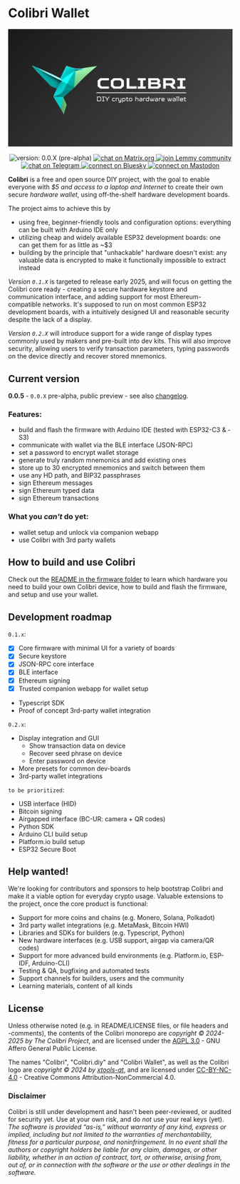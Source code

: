 # Colibri Wallet

<p align="center">
    <img src="https://raw.githubusercontent.com/xtools-at/colibri/main/.github/images/banner.png?sanitize=true"
        width="860" alt="Colibri - DIY crypto hardware wallet" />
</p>
<p align="center">
    <img alt="version: 0.0.X (pre-alpha)" src="https://img.shields.io/badge/version-0.0.X_(pre--alpha)-crimson" />
    <a href="https://matrix.to/#/#colibriwallet:matrix.org" target="_blank">
      <img alt="chat on Matrix.org" src="https://img.shields.io/badge/matrix-%23colibriwallet%3Amatrix.org-lightgreen?logo=element" />
    </a>
    <a href="https://programming.dev/c/colibri" target="_blank">
      <img alt="join Lemmy community" src="https://img.shields.io/badge/lemmy-!colibri%40programming.dev-purple?logo=lemmy" />
    </a>
    <a href="https://t.me/+1vRfa1R5kUViYzM0" target="_blank">
      <img alt="chat on Telegram" src="https://img.shields.io/badge/chat-on_Telegram-cornflowerblue?logo=telegram" />
    </a>
    <a href="https://bsky.app/profile/xtools.at" target="_blank">
      <img alt="connect on Bluesky" src="https://img.shields.io/badge/connect-on_Bluesky-dodgerblue?logo=bluesky" />
    </a>
    <a href="https://hachyderm.io/@xtools" target="_blank" rel="me">
      <img alt="connect on Mastodon" src="https://img.shields.io/badge/connect-on_Mastodon-darkslateblue?logo=mastodon" />
    </a>
</p>

**Colibri** is a free and open source DIY project, with the goal to enable everyone with _$5 and access to a laptop and Internet_ to create their own secure _hardware wallet_, using off-the-shelf hardware development boards.

The project aims to achieve this by

- using free, beginner-friendly tools and configuration options: everything can be built with Arduino IDE only
- utilizing cheap and widely available ESP32 development boards: one can get them for as little as ~$3
- building by the principle that "unhackable" hardware doesn't exist: any valuable data is encrypted to make it functionally impossible to extract instead

_Version `0.1.X`_ is targeted to release early 2025, and will focus on getting the Colibri core ready - creating a secure hardware keystore and communication interface, and adding support for most Ethereum-compatible networks.
It's supposed to run on most common ESP32 development boards, with a intuitively designed UI and reasonable security despite the lack of a display.

_Version `0.2.X`_ will introduce support for a wide range of display types commonly used by makers and pre-built into dev kits. This will also improve security, allowing users to verify transaction parameters, typing passwords on the device directly and recover stored mnemonics.

## Current version

**0.0.5** - `0.0.X` pre-alpha, public preview - see also [changelog](https://github.com/xtools-at/colibri/blob/main/CHANGELOG.md).

### Features:

- build and flash the firmware with Arduino IDE (tested with ESP32-C3 & -S3)
- communicate with wallet via the BLE interface (JSON-RPC)
- set a password to encrypt wallet storage
- generate truly random mnemonics and add existing ones
- store up to 30 encrypted mnemonics and switch between them
- use any HD path, and BIP32 passphrases
- sign Ethereum messages
- sign Ethereum typed data
- sign Ethereum transactions

### What you _can't_ do yet:

- wallet setup and unlock via companion webapp
- use Colibri with 3rd party wallets

## How to build and use Colibri

Check out the [README in the firmware folder](https://github.com/xtools-at/colibri/blob/main/firmware/README.md) to learn which hardware you need to build your own Colibri device, how to build and flash the firmware, and setup and use your wallet.

## Development roadmap

`0.1.x`:

- [x] Core firmware with minimal UI for a variety of boards
- [x] Secure keystore
- [x] JSON-RPC core interface
- [x] BLE interface
- [x] Ethereum signing
- [x] Trusted companion webapp for wallet setup
- Typescript SDK
- Proof of concept 3rd-party wallet integration

`0.2.x`:

- Display integration and GUI
  - Show transaction data on device
  - Recover seed phrase on device
  - Enter password on device
- More presets for common dev-boards
- 3rd-party wallet integrations

`to be prioritized`:

- USB interface (HID)
- Bitcoin signing
- Airgapped interface (BC-UR: camera + QR codes)
- Python SDK
- Arduino CLI build setup
- Platform.io build setup
- ESP32 Secure Boot

## Help wanted!

We're looking for contributors and sponsors to help bootstrap Colibri and make it a viable option for everyday crypto usage.
Valuable extensions to the project, once the core product is functional:

- Support for more coins and chains (e.g. Monero, Solana, Polkadot)
- 3rd party wallet integrations (e.g. MetaMask, Bitcoin HWI)
- Libraries and SDKs for builders (e.g. Typescript, Python)
- New hardware interfaces (e.g. USB support, airgap via camera/QR codes)
- Support for more advanced build environments (e.g. Platform.io, ESP-IDF, Arduino-CLI)
- Testing & QA, bugfixing and automated tests
- Support channels for builders, users and the community
- Learning materials, content of all kinds

## License

Unless otherwise noted (e.g. in README/LICENSE files, or file headers and -comments), the contents of the Colibri monorepo are _copyright © 2024-2025 by The Colibri Project_, and are licensed under the [AGPL 3.0](https://github.com/xtools-at/colibri/blob/main/LICENSE.md) - GNU Affero General Public License.

The names "Colibri", "Colibri.diy" and "Colibri Wallet", as well as the Colibri logo are _copyright © 2024 by [xtools-at](https://github.com/xtools-at)_, and are licensed under [CC-BY-NC-4.0](https://creativecommons.org/licenses/by-nc/4.0) - Creative Commons Attribution-NonCommercial 4.0.

### Disclaimer

Colibri is still under development and hasn't been peer-reviewed, or audited for security yet. Use at your own risk, and do _not_ use your real keys (yet).
_The software is provided “as-is,” without warranty of any kind, express or implied, including but not limited to the warranties of merchantability, fitness for a particular purpose, and noninfringement. In no event shall the authors or copyright holders be liable for any claim, damages, or other liability, whether in an action of contract, tort, or otherwise, arising from, out of, or in connection with the software or the use or other dealings in the software._
